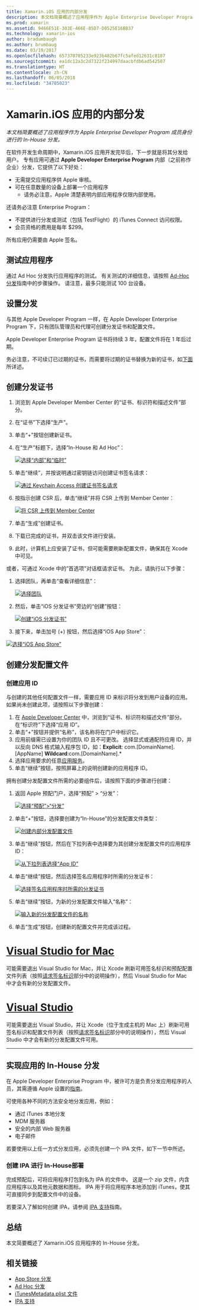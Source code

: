 ```yaml
---
title: Xamarin.iOS 应用的内部分发
description: 本文档简要概述了应用程序作为 Apple Enterprise Developer Program 成员身份进行的 In-House 分发。
ms.prod: xamarin
ms.assetid: 9466E51E-303E-466E-85D7-D0525E16BB37
ms.technology: xamarin-ios
author: bradumbaugh
ms.author: brumbaug
ms.date: 03/19/2017
ms.openlocfilehash: 657370705233e923b482b67fc5afed12631c8187
ms.sourcegitcommit: ea1dc12a3c2d7322f234997daacbfdb6ad542507
ms.translationtype: HT
ms.contentlocale: zh-CN
ms.lasthandoff: 06/05/2018
ms.locfileid: "34785023"
---
```

# <a name="in-house-distribution-for-xamarinios-apps"></a>Xamarin.iOS 应用的内部分发

_本文档简要概述了应用程序作为 Apple Enterprise Developer Program 成员身份进行的 In-House 分发。_

在软件开发生命周期中，Xamarin.iOS 应用开发完毕后，下一步就是将其分发给用户。 专有应用可通过 **Apple Developer Enterprise Program** 内部（之前称作企业）分发，它提供了以下好处：

- 无需提交应用程序供 Apple 审核。
- 可在任意数量的设备上部署一个应用程序
    - 请务必注意，Apple 清楚表明内部应用程序仅限内部使用。

还请务必注意 Enterprise Program：

- 不提供进行分发或测试（包括 TestFlight）的 iTunes Connect 访问权限。
- 会员资格的费用是每年 $299。

所有应用仍需要由 Apple 签名。

<a name="testing" />

## <a name="testing-your-application"></a>测试应用程序

通过 Ad Hoc 分发执行应用程序的测试。 有关测试的详细信息，请按照 [Ad-Hoc 分发](~/ios/deploy-test/app-distribution/ad-hoc-distribution.md)指南中的步骤操作。 请注意，最多只能测试 100 台设备。

<a name="setup" />

## <a name="getting-set-up-for-distribution"></a>设置分发

与其他 Apple Developer Program 一样，在 Apple Developer Enterprise Program 下，只有团队管理员和代理可创建分发证书和配置文件。

Apple Developer Enterprise Program 证书将持续 3 年，配置文件将在 1 年后过期。

务必注意，不可续订已过期的证书，而需要将过期的证书替换为新的证书，如[下面](#certificate)所详述。

<a name="certificate" />

## <a name="creating-a-distribution-certificate"></a>创建分发证书

1. 浏览到 Apple Developer Member Center 的“证书、标识符和描述文件”部分。
2. 在“证书”下选择“生产”。
3. 单击“+”按钮创建新证书。
4. 在“生产”标题下，选择“In-House 和 Ad Hoc”：

   [![](in-house-distribution-images/createcertmanually01.png "选择“内部”和“临时”")](in-house-distribution-images/createcertmanually01.png#lightbox)

5. 单击“继续”，并按说明通过密钥链访问创建证书签名请求：

   [![](in-house-distribution-images/createcertmanually02.png "通过 Keychain Access 创建证书签名请求")](in-house-distribution-images/createcertmanually02.png#lightbox)

6. 按指示创建 CSR 后，单击“继续”并将 CSR 上传到 Member Center：

   [![](in-house-distribution-images/createcertmanually03.png "将 CSR 上传到 Member Center")](in-house-distribution-images/createcertmanually03.png#lightbox)

7. 单击“生成”创建证书。
8. 下载已完成的证书，并双击该文件进行安装。
9. 此时，计算机上应安装了证书，但可能需要刷新配置文件，确保其在 Xcode 中可见。

或者，可通过 Xcode 中的”首选项”对话框请求证书。 为此，请执行以下步骤：

1. 选择团队，再单击“查看详细信息”：

    [![](in-house-distribution-images/selectteam.png "选择团队")](in-house-distribution-images/selectteam.png#lightbox)

2. 然后，单击“iOS 分发证书”旁边的“创建”按钮：

   [![](in-house-distribution-images/selectcert.png "创建“iOS 分发证书”")](in-house-distribution-images/selectcert.png#lightbox)

2.   接下来，单击加号 (+) 按钮，然后选择“iOS App Store”：

   [![](in-house-distribution-images/selectcert.png "选择“iOS App Store”")](in-house-distribution-images/selectcert.png#lightbox)

<a name="profile" />

## <a name="creating-a-distribution-provisioning-profile"></a>创建分发配置文件

<a name="appid" />

### <a name="creating-an-app-id"></a>创建应用 ID

与创建的其他任何配置文件一样，需要应用 ID 来标识将分发到用户设备的应用。 如果尚未创建此项，请按照以下步骤创建：


1. 在 [Apple Developer Center](https://developer.apple.com/account/overview.action) 中，浏览到“证书、标识符和描述文件”部分。 在“标识符”下选择“应用 ID”。
2. 单击“+”按钮并提供“名称”，该名称将在门户中标识它。
3. 应用前缀需已设置为你的团队 ID 且不可更改。 选择显式或通配符应用 ID，并以反向 DNS 格式输入程序包 ID，如：**Explicit**: com.[DomainName].[AppName] **Wildcard**:com.[DomainName].*
4. 选择应用要求的任意[应用服务](~/ios/get-started/installation/device-provisioning/index.md#appservices)。
5. 单击“继续”按钮，按照屏幕上的说明创建新的应用程序 ID。

拥有创建分发配置文件所需的必要组件后，请按照下面的步骤进行创建：

1. 返回 Apple 预配门户，选择“预配” > “分发”：

   [![](in-house-distribution-images/distribute01.png "选择“预配”>“分发”")](in-house-distribution-images/distribute01.png#lightbox)

2. 单击“+”按钮，选择要创建为“In-House”的分发配置文件类型：

   [![](in-house-distribution-images/distribute02.png "创建内部分发配置文件")](in-house-distribution-images/distribute02.png#lightbox)

3. 单击“继续”按钮，然后在下拉列表中选择要为其创建分发配置文件的应用程序 ID：

   [![](in-house-distribution-images/distribute03.png "从下拉列表选择“App ID”")](in-house-distribution-images/distribute03.png#lightbox)

4. 单击“继续”按钮，然后选择签名应用程序时所需的分发证书：

   [![](in-house-distribution-images/distribute04.png "选择签名应用程序时所需的分发证书")](in-house-distribution-images/distribute04.png#lightbox)

6. 单击“继续”按钮，为新的分发配置文件输入“名称”：

   [![](in-house-distribution-images/distribute06.png "输入新的分发配置文件的名称")](in-house-distribution-images/distribute06.png#lightbox)

7. 单击“生成”按钮，创建新的配置文件并完成该过程。

# <a name="visual-studio-for-mactabvsmac"></a>[Visual Studio for Mac](#tab/vsmac)

 可能需要退出 Visual Studio for Mac，并让 Xcode 刷新可用签名标识和预配配置文件列表（按照[请求签名标识](~/ios/get-started/installation/device-provisioning/manual-provisioning.md#download)部分中的说明操作），然后 Visual Studio for Mac 中才会有新的分发配置文件。

# <a name="visual-studiotabvswin"></a>[Visual Studio](#tab/vswin)

可能需要退出 Visual Studio，并让 Xcode（位于生成主机的 Mac 上）刷新可用签名标识和配置文件列表（按照[请求签名标识](~/ios/get-started/installation/device-provisioning/manual-provisioning.md#download)部分中的说明操作），然后 Visual Studio 中才会有新的分发配置文件可用。

-----

<a name="inhouse" />

## <a name="distributing-your-app-in-house"></a>实现应用的 In-House 分发

在 Apple Developer Enterprise Program 中，被许可方是负责分发应用程序的人员，其需遵循 Apple 设置的[指南](http://adcdownload.apple.com/Documentation/License_Agreements__Apple_Developer_Enterprise_Program/Apple_Developer_Program_Enterprise_Agreement_20150608.pdf)。

可使用各种不同的方法安全地分发应用，例如：

- 通过 iTunes 本地分发
- MDM 服务器
- 安全的内部 Web 服务器
- 电子邮件

若要使用以上任一方式分发应用，必须先创建一个 IPA 文件，如下一节中所述。


### <a name="creating-an-ipa-for-in-house-deployment"></a>创建 IPA 进行 In-House部署

完成预配后，可将应用程序打包到名为 IPA 的文件中。 这是一个 zip 文件，内含应用程序以及其他元数据和图标。 IPA 用于将应用程序本地添加到 iTunes，使其可直接同步到配置文件中的设备。

若要深入了解如何创建 IPA，请参阅 [IPA 支持](~/ios/deploy-test/app-distribution/ipa-support.md)指南。


## <a name="summary"></a>总结

本文简要概述了 Xamarin.iOS 应用程序的 In-House 分发。

## <a name="related-links"></a>相关链接

- [App Store 分发](~/ios/deploy-test/app-distribution/app-store-distribution/index.md)
- [Ad Hoc 分发](~/ios/deploy-test/app-distribution/ad-hoc-distribution.md)
- [iTunesMetadata.plist 文件](~/ios/deploy-test/app-distribution/itunesmetadata.md)
- [IPA 支持](~/ios/deploy-test/app-distribution/ipa-support.md)

